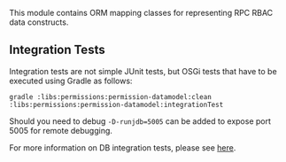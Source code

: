 This module contains ORM mapping classes for representing RPC RBAC data constructs.

## Integration Tests

Integration tests are not simple JUnit tests, but OSGi tests that have to be executed using Gradle as follows:

```
gradle :libs:permissions:permission-datamodel:clean :libs:permissions:permission-datamodel:integrationTest
```

Should you need to debug `-D-runjdb=5005` can be added to expose port 5005 for remote debugging.

For more information on DB integration tests, please see [here](../../db/readme.md).
